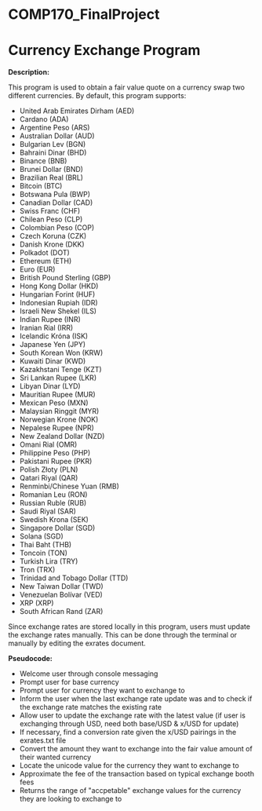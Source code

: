# COMP170_FinalProject


# Currency Exchange Program

 **Description:**

This program is used to obtain a fair value quote on a currency swap two different currencies. By default, this program supports:

* United Arab Emirates Dirham (AED) 
* Cardano (ADA)
* Argentine Peso (ARS) 
* Australian Dollar (AUD) 
* Bulgarian Lev (BGN) 
* Bahraini Dinar (BHD) 
* Binance (BNB)
* Brunei Dollar (BND) 
* Brazilian Real (BRL) 
* Bitcoin (BTC)
* Botswana Pula (BWP) 
* Canadian Dollar (CAD) 
* Swiss Franc (CHF) 
* Chilean Peso (CLP) 
* Colombian Peso (COP) 
* Czech Koruna (CZK) 
* Danish Krone (DKK) 
* Polkadot (DOT)
* Ethereum (ETH)
* Euro (EUR) 
* British Pound Sterling (GBP) 
* Hong Kong Dollar (HKD) 
* Hungarian Forint (HUF) 
* Indonesian Rupiah (IDR) 
* Israeli New Shekel (ILS) 
* Indian Rupee (INR) 
* Iranian Rial (IRR) 
* Icelandic Króna (ISK) 
* Japanese Yen (JPY) 
* South Korean Won (KRW) 
* Kuwaiti Dinar (KWD) 
* Kazakhstani Tenge (KZT) 
* Sri Lankan Rupee (LKR) 
* Libyan Dinar (LYD) 
* Mauritian Rupee (MUR) 
* Mexican Peso (MXN) 
* Malaysian Ringgit (MYR) 
* Norwegian Krone (NOK) 
* Nepalese Rupee (NPR) 
* New Zealand Dollar (NZD) 
* Omani Rial (OMR) 
* Philippine Peso (PHP) 
* Pakistani Rupee (PKR) 
* Polish Złoty (PLN) 
* Qatari Riyal (QAR) 
* Renminbi/Chinese Yuan (RMB) 
* Romanian Leu (RON) 
* Russian Ruble (RUB) 
* Saudi Riyal (SAR) 
* Swedish Krona (SEK) 
* Singapore Dollar (SGD) 
* Solana (SGD)
* Thai Baht (THB) 
* Toncoin (TON)
* Turkish Lira (TRY) 
* Tron (TRX)
* Trinidad and Tobago Dollar (TTD) 
* New Taiwan Dollar (TWD) 
* Venezuelan Bolívar (VED) 
* XRP (XRP)
* South African Rand (ZAR)


Since exchange rates are stored locally in this program, users must update the exchange rates manually. This can be done through the terminal or manually by editing the exrates document.

 **Pseudocode:**

 * Welcome user through console messaging
 * Prompt user for base currency
 * Prompt user for currency they want to exchange to
 * Inform the user when the last exchange rate update was and to check if the exchange rate matches the existing rate
 * Allow user to update the exchange rate with the latest value (if user is exchanging through USD, need both base/USD & x/USD for update)
 * If necessary, find a conversion rate given the x/USD pairings in the exrates.txt file
 * Convert the amount they want to exchange into the fair value amount of their wanted currency
 * Locate the unicode value for the currency they want to exchange to
 * Approximate the fee of the transaction based on typical exchange booth fees
 * Returns the range of "accpetable" exchange values for the currency they are looking to exchange to
